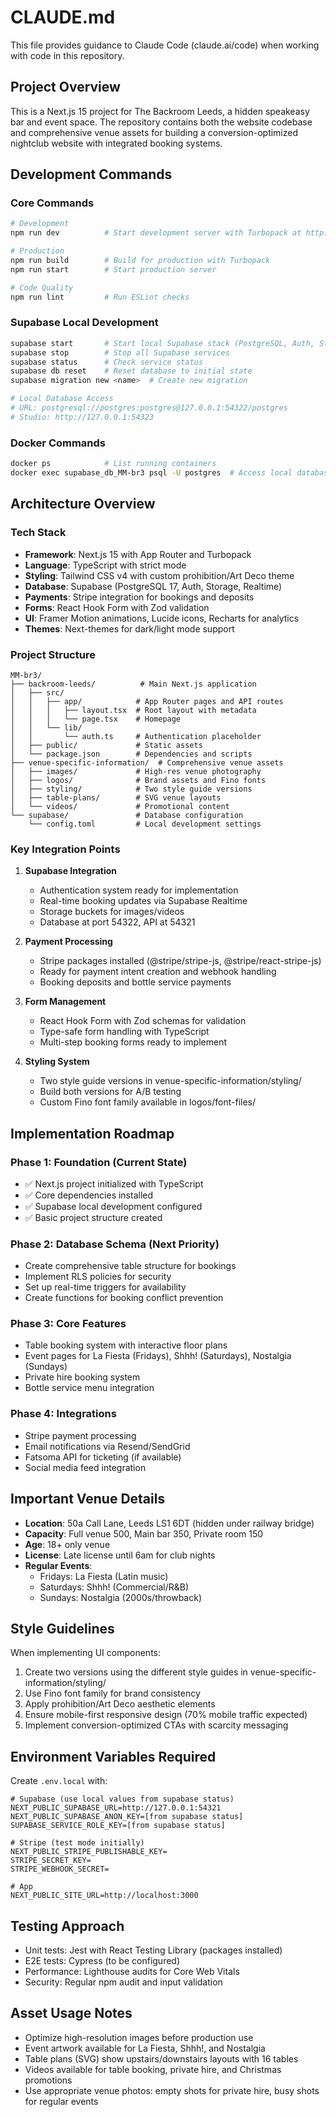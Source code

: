 # CLAUDE.md

This file provides guidance to Claude Code (claude.ai/code) when working with code in this repository.

## Project Overview

This is a Next.js 15 project for The Backroom Leeds, a hidden speakeasy bar and event space. The repository contains both the website codebase and comprehensive venue assets for building a conversion-optimized nightclub website with integrated booking systems.

## Development Commands

### Core Commands
```bash
# Development
npm run dev          # Start development server with Turbopack at http://localhost:3000

# Production
npm run build        # Build for production with Turbopack
npm run start        # Start production server

# Code Quality
npm run lint         # Run ESLint checks
```

### Supabase Local Development
```bash
supabase start       # Start local Supabase stack (PostgreSQL, Auth, Storage, Realtime)
supabase stop        # Stop all Supabase services
supabase status      # Check service status
supabase db reset    # Reset database to initial state
supabase migration new <name>  # Create new migration

# Local Database Access
# URL: postgresql://postgres:postgres@127.0.0.1:54322/postgres
# Studio: http://127.0.0.1:54323
```

### Docker Commands
```bash
docker ps            # List running containers
docker exec supabase_db_MM-br3 psql -U postgres  # Access local database
```

## Architecture Overview

### Tech Stack
- **Framework**: Next.js 15 with App Router and Turbopack
- **Language**: TypeScript with strict mode
- **Styling**: Tailwind CSS v4 with custom prohibition/Art Deco theme
- **Database**: Supabase (PostgreSQL 17, Auth, Storage, Realtime)
- **Payments**: Stripe integration for bookings and deposits
- **Forms**: React Hook Form with Zod validation
- **UI**: Framer Motion animations, Lucide icons, Recharts for analytics
- **Themes**: Next-themes for dark/light mode support

### Project Structure
```
MM-br3/
├── backroom-leeds/          # Main Next.js application
│   ├── src/
│   │   ├── app/            # App Router pages and API routes
│   │   │   ├── layout.tsx  # Root layout with metadata
│   │   │   └── page.tsx    # Homepage
│   │   └── lib/
│   │       └── auth.ts     # Authentication placeholder
│   ├── public/             # Static assets
│   └── package.json        # Dependencies and scripts
├── venue-specific-information/  # Comprehensive venue assets
│   ├── images/             # High-res venue photography
│   ├── logos/              # Brand assets and Fino fonts
│   ├── styling/            # Two style guide versions
│   ├── table-plans/        # SVG venue layouts
│   └── videos/             # Promotional content
└── supabase/               # Database configuration
    └── config.toml         # Local development settings
```

### Key Integration Points

1. **Supabase Integration**
   - Authentication system ready for implementation
   - Real-time booking updates via Supabase Realtime
   - Storage buckets for images/videos
   - Database at port 54322, API at 54321

2. **Payment Processing**
   - Stripe packages installed (@stripe/stripe-js, @stripe/react-stripe-js)
   - Ready for payment intent creation and webhook handling
   - Booking deposits and bottle service payments

3. **Form Management**
   - React Hook Form with Zod schemas for validation
   - Type-safe form handling with TypeScript
   - Multi-step booking forms ready to implement

4. **Styling System**
   - Two style guide versions in venue-specific-information/styling/
   - Build both versions for A/B testing
   - Custom Fino font family available in logos/font-files/

## Implementation Roadmap

### Phase 1: Foundation (Current State)
- ✅ Next.js project initialized with TypeScript
- ✅ Core dependencies installed
- ✅ Supabase local development configured
- ✅ Basic project structure created

### Phase 2: Database Schema (Next Priority)
- Create comprehensive table structure for bookings
- Implement RLS policies for security
- Set up real-time triggers for availability
- Create functions for booking conflict prevention

### Phase 3: Core Features
- Table booking system with interactive floor plans
- Event pages for La Fiesta (Fridays), Shhh! (Saturdays), Nostalgia (Sundays)
- Private hire booking system
- Bottle service menu integration

### Phase 4: Integrations
- Stripe payment processing
- Email notifications via Resend/SendGrid
- Fatsoma API for ticketing (if available)
- Social media feed integration

## Important Venue Details

- **Location**: 50a Call Lane, Leeds LS1 6DT (hidden under railway bridge)
- **Capacity**: Full venue 500, Main bar 350, Private room 150
- **Age**: 18+ only venue
- **License**: Late license until 6am for club nights
- **Regular Events**: 
  - Fridays: La Fiesta (Latin music)
  - Saturdays: Shhh! (Commercial/R&B)
  - Sundays: Nostalgia (2000s/throwback)

## Style Guidelines

When implementing UI components:
1. Create two versions using the different style guides in venue-specific-information/styling/
2. Use Fino font family for brand consistency
3. Apply prohibition/Art Deco aesthetic elements
4. Ensure mobile-first responsive design (70% mobile traffic expected)
5. Implement conversion-optimized CTAs with scarcity messaging

## Environment Variables Required

Create `.env.local` with:
```
# Supabase (use local values from supabase status)
NEXT_PUBLIC_SUPABASE_URL=http://127.0.0.1:54321
NEXT_PUBLIC_SUPABASE_ANON_KEY=[from supabase status]
SUPABASE_SERVICE_ROLE_KEY=[from supabase status]

# Stripe (test mode initially)
NEXT_PUBLIC_STRIPE_PUBLISHABLE_KEY=
STRIPE_SECRET_KEY=
STRIPE_WEBHOOK_SECRET=

# App
NEXT_PUBLIC_SITE_URL=http://localhost:3000
```

## Testing Approach

- Unit tests: Jest with React Testing Library (packages installed)
- E2E tests: Cypress (to be configured)
- Performance: Lighthouse audits for Core Web Vitals
- Security: Regular npm audit and input validation

## Asset Usage Notes

- Optimize high-resolution images before production use
- Event artwork available for La Fiesta, Shhh!, and Nostalgia
- Table plans (SVG) show upstairs/downstairs layouts with 16 tables
- Videos available for table booking, private hire, and Christmas promotions
- Use appropriate venue photos: empty shots for private hire, busy shots for regular events